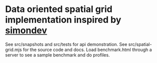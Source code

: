 # Data oriented spatial grid implementation inspired by [simondev](https://www.youtube.com/channel/UCEwhtpXrg5MmwlH04ANpL8A)

See src/snapshots and src/tests for api demonstration.
See src/spatial-grid.mjs for the source code and docs.
Load benchmark.html through a server to see a sample benchmark and do profiles.

